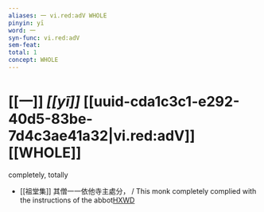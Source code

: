 ```yaml
---
aliases: 一 vi.red:adV WHOLE
pinyin: yī
word: 一
syn-func: vi.red:adV
sem-feat: 
total: 1
concept: WHOLE 
---
```

# [[一]] *[[yī]]*  [[uuid-cda1c3c1-e292-40d5-83be-7d4c3ae41a32|vi.red:adV]] [[WHOLE]]
completely, totally
 - [[祖堂集]] 其僧一一依他寺主處分， / This monk completely complied with the instructions of the abbot[HXWD](https://hxwd.org/textview.html?location=KR6q0002_Yan_003-1140a.29)